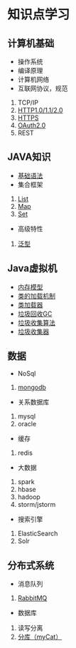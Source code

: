 # 知识点学习
## 计算机基础
* 操作系统
* 编译原理
* 计算机网络
* 互联网协议，规范

1. TCP/IP
2. [HTTP1.0/1.1/2.0](./computer-base/internet-protocol&specification/http.md)
3. [HTTPS](./computer-base/internet-protocol&specification/https.md)
4. [OAuth2.0](./computer-base/internet-protocol&specification/OAuth2.0.md)
5. REST

## JAVA知识
* [基础语法](./java-knowledge/basic-grammar.md)
* 集合框架

1. [List](java-knowledge/collection/List.md)
2. [Map](java-knowledge/collection/Map.md)
3. [Set](java-knowledge/collection/Set.md)

* 高级特性

1. [泛型](java-knowledge/advanced/genericity.md)

## Java虚拟机
* [内存模型](jvm/memory-model.md)
* [类的加载机制](jvm/class-load.md)
* [类加载器](jvm/loader-class.md)
* [垃圾回收GC](jvm/gc.md)
* [垃圾收集算法](jvm/gc-algorithm.md)
* [垃圾收集器](jvm/gc-collector.md)

## 数据
* NoSql

1. [mongodb](./data/nosql/mongodb.md)

* 关系数据库

1. mysql
2. oracle

* 缓存

1. redis

* 大数据

1. spark
2. hbase
3. hadoop
4. storm/jstorm

* 搜索引擎

1. ElasticSearch
2. Solr

## 分布式系统
* 消息队列

1. [RabbitMQ](./distributed-system/MQ/RabbitMQ.md)
* 数据库

1. 读写分离
2. [分库（myCat）](./distributed-system/DB/depots.md)